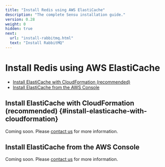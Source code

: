 ```yaml
---
title: "Install Redis using AWS ElastiCache"
description: "The complete Sensu installation guide."
version: 0.28
weight: 0
hidden: true
next:
  url: "install-rabbitmq.html"
  text: "Install RabbitMQ"
---
```


# Install Redis using AWS ElastiCache

- [Install ElastiCache with CloudFormation (recommended)](#install-elasticache-with-cloudformation)
- [Install ElastiCache from the AWS Console](#install-elasticache-from-the-aws-console)

## Install ElastiCache with CloudFormation (recommended) {#install-elasticache-with-cloudformation}

Coming soon. Please [contact us][1] for more information.

## Install ElastiCache from the AWS Console

Coming soon. Please [contact us][1] for more information.

[1]:  https://sensuapp.org/contact
